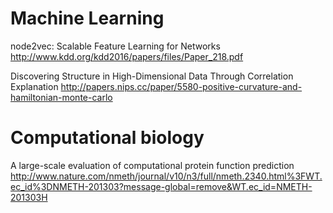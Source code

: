# Machine Learning
node2vec: Scalable Feature Learning for Networks http://www.kdd.org/kdd2016/papers/files/Paper_218.pdf

Discovering Structure in High-Dimensional Data Through Correlation Explanation http://papers.nips.cc/paper/5580-positive-curvature-and-hamiltonian-monte-carlo
# Computational biology
A large-scale evaluation of computational protein function prediction http://www.nature.com/nmeth/journal/v10/n3/full/nmeth.2340.html%3FWT.ec_id%3DNMETH-201303?message-global=remove&WT.ec_id=NMETH-201303H
